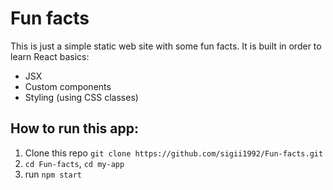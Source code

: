 # Fun facts

This is just a simple static web site with some fun facts. 
It is built in order to learn React basics:

- JSX
- Custom components
- Styling (using CSS classes)


## How to run this app:

1. Clone this repo `git clone https://github.com/sigii1992/Fun-facts.git`
2. `cd Fun-facts`, `cd my-app`
3. run `npm start`